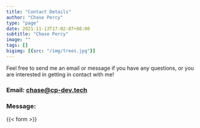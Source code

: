 ```yaml
---
title: "Contact Details"
author: "Chase Percy"
type: "page"
date: 2021-11-13T17:02:07+08:00
subtitle: "Chase Percy"
image: ""
tags: []
bigimg: [{src: "/img/trees.jpg"}]
---
```


Feel free to send me an email or message if you have any questions, or you are interested in getting in contact with me!

### Email: [chase@cp-dev.tech](mailto:chase@cp-dev.tech)

### Message:
{{< form >}}
